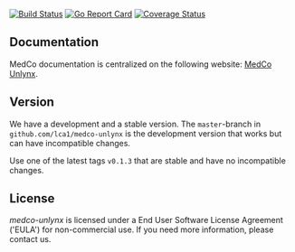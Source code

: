[![Build Status](https://travis-ci.org/lca1/medco-unlynx.svg?branch=master)](https://travis-ci.org/lca1/medco-unlynx) 
[![Go Report Card](https://goreportcard.com/badge/github.com/lca1/medco-unlynx)](https://goreportcard.com/report/github.com/lca1/medco-unlynx) 
[![Coverage Status](https://coveralls.io/repos/github/lca1/medco-unlynx/badge.svg?branch=master)](https://coveralls.io/github/lca1/medco-unlynx?branch=master)

## Documentation
MedCo documentation is centralized on the following website: 
[MedCo Unlynx](https://medco.epfl.ch/documentation/developer/components/medco-unlynx.html).

## Version

We have a development and a stable version. The `master`-branch in `github.com/lca1/medco-unlynx` is the development version that works but can have incompatible changes.

Use one of the latest tags `v0.1.3` that are stable and have no incompatible changes.

## License
*medco-unlynx* is licensed under a End User Software License Agreement ('EULA') for non-commercial use. 
If you need more information, please contact us.
